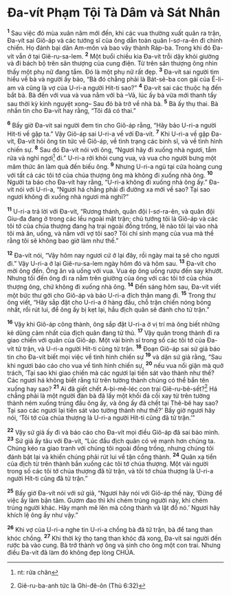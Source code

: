 

# Đa-vít Phạm Tội Tà Dâm và Sát Nhân
<sup><b>1</b></sup> Sau việc đó mùa xuân năm mới đến, khi các vua thường xuất quân ra trận, Đa-vít sai Giô-áp và các tướng sĩ của ông dẫn toàn quân I-sơ-ra-ên đi chinh chiến. Họ đánh bại dân Am-môn và bao vây thành Ráp-ba. Trong khi đó Đa-vít vẫn ở tại Giê-ru-sa-lem. <sup><b>2</b></sup> Một buổi chiều kia Đa-vít trỗi dậy khỏi giường và đi bách bộ trên sân thượng của cung điện. Từ trên sân thượng ông nhìn thấy một phụ nữ đang tắm. Đó là một phụ nữ rất đẹp. <sup><b>3</b></sup> Đa-vít sai người tìm hiểu về bà và người ấy bảo, “Bà đó chẳng phải là Bát-sê-ba con gái của Ê-li-am và cũng là vợ của U-ri-a người Hít-ti sao?” <sup><b>4</b></sup> Đa-vít sai các thuộc hạ đến bắt bà. Bà đến với vua và vua nằm với bà –Vả, lúc ấy bà vừa mới thanh tẩy sau thời kỳ kinh nguyệt xong– Sau đó bà trở về nhà bà. <sup><b>5</b></sup> Bà ấy thụ thai. Bà nhắn tin cho Đa-vít hay rằng, “Tôi đã có thai.”

<sup><b>6</b></sup> Bấy giờ Đa-vít sai người đem tin cho Giô-áp rằng, “Hãy bảo U-ri-a người Hít-ti về gặp ta.” Vậy Giô-áp sai U-ri-a về với Đa-vít. <sup><b>7</b></sup> Khi U-ri-a về gặp Đa-vít, Đa-vít hỏi ông tin tức về Giô-áp, về tình trạng các binh sĩ, và về tình hình chiến sự. <sup><b>8</b></sup> Sau đó Đa-vít nói với ông, “Ngươi hãy đi xuống nhà ngươi, tắm rửa và nghỉ ngơi[^1] đi.” U-ri-a rời khỏi cung vua, và vua cho người bưng một mâm thức ăn làm quà đến biếu ông. <sup><b>9</b></sup> Nhưng U-ri-a ngủ tại cửa hoàng cung với tất cả các tôi tớ của chúa thượng ông mà không đi xuống nhà ông. <sup><b>10</b></sup> Người ta báo cho Đa-vít hay rằng, “U-ri-a không đi xuống nhà ông ấy.” Đa-vít nói với U-ri-a, “Ngươi há chẳng phải đi đường xa mới về sao? Tại sao ngươi không đi xuống nhà ngươi mà nghỉ?”

<sup><b>11</b></sup> U-ri-a trả lời với Đa-vít, “Rương thánh, quân đội I-sơ-ra-ên, và quân đội Giu-đa đang ở trong các lều ngoài mặt trận; chủ tướng tôi là Giô-áp và các tôi tớ của chúa thượng đang hạ trại ngoài đồng trống, lẽ nào tôi lại vào nhà tôi mà ăn, uống, và nằm với vợ tôi sao? Tôi chỉ sinh mạng của vua mà thề rằng tôi sẽ không bao giờ làm như thế.”

<sup><b>12</b></sup> Đa-vít nói, “Vậy hôm nay ngươi cứ ở lại đây, rồi ngày mai ta sẽ cho ngươi đi.” Vậy U-ri-a ở lại Giê-ru-sa-lem ngày hôm đó và hôm sau. <sup><b>13</b></sup> Đa-vít cho mời ông đến. Ông ăn và uống với vua. Vua ép ông uống rượu đến say khướt. Nhưng tối đến ông đi ra nằm trên giường của ông với các tôi tớ của chúa thượng ông, chứ không đi xuống nhà ông. <sup><b>14</b></sup> Đến sáng hôm sau, Đa-vít viết một bức thư gởi cho Giô-áp và bảo U-ri-a đích thân mang đi. <sup><b>15</b></sup> Trong thư ông viết, “Hãy sắp đặt cho U-ri-a ở hàng đầu, chỗ trận chiến nóng bỏng nhất, rồi rút lui, để ông ấy bị kẹt lại, hầu địch quân sẽ đánh cho tử trận.”

<sup><b>16</b></sup> Vậy khi Giô-áp công thành, ông sắp đặt U-ri-a ở vị trí mà ông biết những kẻ dũng cảm nhất của địch quân đang tử thủ. <sup><b>17</b></sup> Vậy quân trong thành đi ra giao chiến với quân của Giô-áp. Một vài binh sĩ trong số các tôi tớ của Đa-vít tử trận, và U-ri-a người Hít-ti cũng tử trận. <sup><b>18</b></sup> Đoạn Giô-áp sai sứ giả báo tin cho Đa-vít biết mọi việc về tình hình chiến sự <sup><b>19</b></sup> và dặn sứ giả rằng, “Sau khi ngươi báo cáo cho vua về tình hình chiến sự, <sup><b>20</b></sup> nếu vua nổi giận mà quở trách, ‘Tại sao khi giao chiến mà các ngươi lại tiến sát vào thành như thế? Các ngươi há không biết rằng từ trên tường thành chúng có thể bắn tên xuống hay sao? <sup><b>21</b></sup> Ai đã giết chết A-bi-mê-léc con trai Giê-ru-bê-sết?[^2] Há chẳng phải là một người đàn bà đã lấy một khối đá cối xay từ trên tường thành ném xuống trúng đầu ông ấy, và ông ấy đã chết tại Thê-bê hay sao? Tại sao các ngươi lại tiến sát vào tường thành như thế?’ Bấy giờ ngươi hãy nói, ‘Tôi tớ của chúa thượng là U-ri-a người Hít-ti cũng đã tử trận.’”

<sup><b>22</b></sup> Vậy sứ giả ấy đi và báo cáo cho Đa-vít mọi điều Giô-áp đã sai bảo mình. <sup><b>23</b></sup> Sứ giả ấy tâu với Đa-vít, “Lúc đầu địch quân có vẻ mạnh hơn chúng ta. Chúng kéo ra giao tranh với chúng tôi ngoài đồng trống, nhưng chúng tôi đánh bật lại và khiến chúng phải rút lui về tận cổng thành. <sup><b>24</b></sup> Quân xạ tiển của địch từ trên thành bắn xuống các tôi tớ chúa thượng. Một vài người trong số các tôi tớ chúa thượng đã tử trận, và tôi tớ chúa thượng là U-ri-a người Hít-ti cũng đã tử trận.”

<sup><b>25</b></sup> Bấy giờ Đa-vít nói với sứ giả, “Ngươi hãy nói với Giô-áp thế này, ‘Đừng để việc ấy làm bận tâm. Gươm đao thì khi chém trúng người này, khi chém trúng người khác. Hãy mạnh mẽ lên mà công thành và lật đổ nó.’ Ngươi hãy khích lệ ông ấy như vậy.”

<sup><b>26</b></sup> Khi vợ của U-ri-a nghe tin U-ri-a chồng bà đã tử trận, bà để tang than khóc chồng. <sup><b>27</b></sup> Khi thời kỳ thọ tang than khóc đã xong, Đa-vít sai người đến rước bà vào cung. Bà trở thành vợ ông và sinh cho ông một con trai. Nhưng điều Đa-vít đã làm đó không đẹp lòng CHÚA.

[^1]: nt: rửa chân
[^2]: Giê-ru-ba-anh tức là Ghi-đê-ôn (Thủ 6:32)
